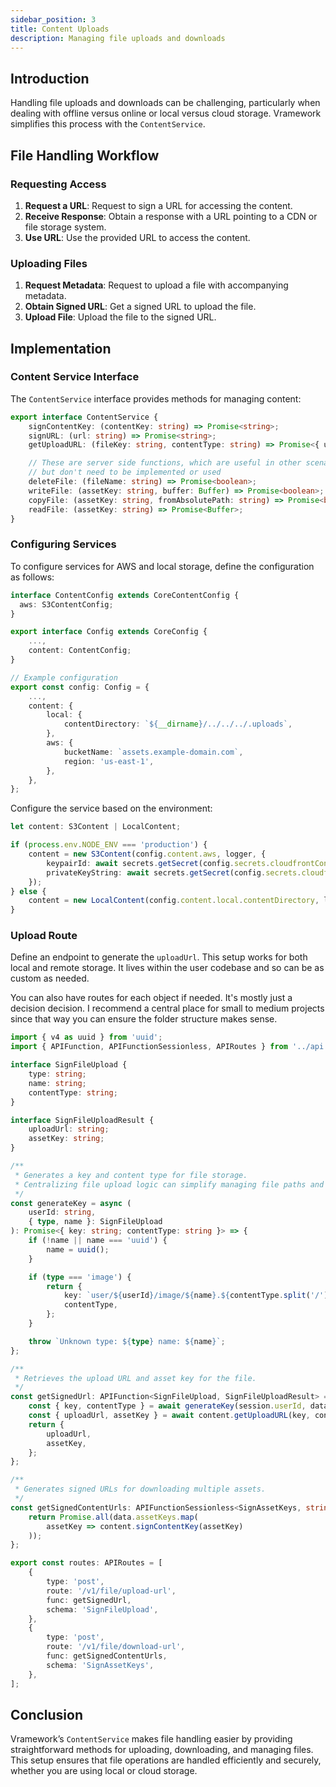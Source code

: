 ```yaml
---
sidebar_position: 3
title: Content Uploads
description: Managing file uploads and downloads
---
```


## Introduction

Handling file uploads and downloads can be challenging, particularly when dealing with offline versus online or local versus cloud storage. Vramework simplifies this process with the `ContentService`.

## File Handling Workflow

### Requesting Access

1. **Request a URL**: Request to sign a URL for accessing the content.
2. **Receive Response**: Obtain a response with a URL pointing to a CDN or file storage system.
3. **Use URL**: Use the provided URL to access the content.

### Uploading Files

1. **Request Metadata**: Request to upload a file with accompanying metadata.
2. **Obtain Signed URL**: Get a signed URL to upload the file.
3. **Upload File**: Upload the file to the signed URL.

## Implementation

### Content Service Interface

The `ContentService` interface provides methods for managing content:

```typescript
export interface ContentService {
    signContentKey: (contentKey: string) => Promise<string>;
    signURL: (url: string) => Promise<string>;
    getUploadURL: (fileKey: string, contentType: string) => Promise<{ uploadUrl: string; assetKey: string }>;

    // These are server side functions, which are useful in other scenarios
    // but don't need to be implemented or used
    deleteFile: (fileName: string) => Promise<boolean>;
    writeFile: (assetKey: string, buffer: Buffer) => Promise<boolean>;
    copyFile: (assetKey: string, fromAbsolutePath: string) => Promise<boolean>;
    readFile: (assetKey: string) => Promise<Buffer>;
}
```

### Configuring Services

To configure services for AWS and local storage, define the configuration as follows:

```typescript
interface ContentConfig extends CoreContentConfig {
  aws: S3ContentConfig;
}

export interface Config extends CoreConfig {
    ...,
    content: ContentConfig;
}

// Example configuration
export const config: Config = {
    ...,
    content: {
        local: {
            contentDirectory: `${__dirname}/../../../.uploads`,
        },
        aws: {
            bucketName: `assets.example-domain.com`,
            region: 'us-east-1',
        },
    },
};
```

Configure the service based on the environment:

```typescript
let content: S3Content | LocalContent;

if (process.env.NODE_ENV === 'production') {
    content = new S3Content(config.content.aws, logger, { 
        keypairId: await secrets.getSecret(config.secrets.cloudfrontContentId),
        privateKeyString: await secrets.getSecret(config.secrets.cloudfrontContentPrivateKey),
    });
} else {
    content = new LocalContent(config.content.local.contentDirectory, logger);
}
```

### Upload Route

Define an endpoint to generate the `uploadUrl`. This setup works for both local and remote storage. It lives within the user codebase and so can be as custom as needed.

You can also have routes for each object if needed. It's mostly just a decision decision. I recommend a central place for small to medium projects since that way you can ensure the folder structure makes sense.

```typescript
import { v4 as uuid } from 'uuid';
import { APIFunction, APIFunctionSessionless, APIRoutes } from '../api';

interface SignFileUpload {
    type: string;
    name: string;
    contentType: string;
}

interface SignFileUploadResult {
    uploadUrl: string;
    assetKey: string;
}

/**
 * Generates a key and content type for file storage.
 * Centralizing file upload logic can simplify managing file paths and organization.
 */
const generateKey = async (
    userId: string,
    { type, name }: SignFileUpload
): Promise<{ key: string; contentType: string }> => {
    if (!name || name === 'uuid') {
        name = uuid();
    }

    if (type === 'image') {
        return {
            key: `user/${userId}/image/${name}.${contentType.split('/')[1]}`,
            contentType,
        };
    }

    throw `Unknown type: ${type} name: ${name}`;
};

/**
 * Retrieves the upload URL and asset key for the file.
 */
const getSignedUrl: APIFunction<SignFileUpload, SignFileUploadResult> = async ({ content }, data, session) => {
    const { key, contentType } = await generateKey(session.userId, data);
    const { uploadUrl, assetKey } = await content.getUploadURL(key, contentType);
    return {
        uploadUrl,
        assetKey,
    };
};

/**
 * Generates signed URLs for downloading multiple assets.
 */
const getSignedContentUrls: APIFunctionSessionless<SignAssetKeys, string[]> = async ({ content }, data) => {
    return Promise.all(data.assetKeys.map(
        assetKey => content.signContentKey(assetKey)
    ));
};

export const routes: APIRoutes = [
    {
        type: 'post',
        route: '/v1/file/upload-url',
        func: getSignedUrl,
        schema: 'SignFileUpload',
    },
    {
        type: 'post',
        route: '/v1/file/download-url',
        func: getSignedContentUrls,
        schema: 'SignAssetKeys',
    },
];
```

## Conclusion

Vramework’s `ContentService` makes file handling easier by providing straightforward methods for uploading, downloading, and managing files. This setup ensures that file operations are handled efficiently and securely, whether you are using local or cloud storage.